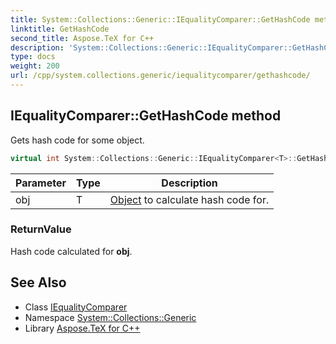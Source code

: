 ```yaml
---
title: System::Collections::Generic::IEqualityComparer::GetHashCode method
linktitle: GetHashCode
second_title: Aspose.TeX for C++
description: 'System::Collections::Generic::IEqualityComparer::GetHashCode method. Gets hash code for some object in C++.'
type: docs
weight: 200
url: /cpp/system.collections.generic/iequalitycomparer/gethashcode/
---
```

## IEqualityComparer::GetHashCode method


Gets hash code for some object.

```cpp
virtual int System::Collections::Generic::IEqualityComparer<T>::GetHashCode(T obj) const =0
```


| Parameter | Type | Description |
| --- | --- | --- |
| obj | T | [Object](../../../system/object/) to calculate hash code for. |

### ReturnValue

Hash code calculated for **obj**.

## See Also

* Class [IEqualityComparer](../)
* Namespace [System::Collections::Generic](../../)
* Library [Aspose.TeX for C++](../../../)
